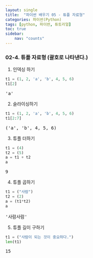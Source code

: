 ```yaml
---
layout: single
title:  "파이썬 배우기 05 - 튜플 자료형"
categories: 파이썬(Python)
tags: [python, 파이썬, 튜토리얼]
toc: true
sidebar:
    nav: "counts"
---
```


<head>
  <style>
    table.dataframe {
      white-space: normal;
      width: 100%;
      height: 240px;
      display: block;
      overflow: auto;
      font-family: Arial, sans-serif;
      font-size: 0.9rem;
      line-height: 20px;
      text-align: center;
      border: 0px !important;
    }

    table.dataframe th {
      text-align: center;
      font-weight: bold;
      padding: 8px;
    }

    table.dataframe td {
      text-align: center;
      padding: 8px;
    }

    table.dataframe tr:hover {
      background: #b8d1f3; 
    }

    .output_prompt {
      overflow: auto;
      font-size: 0.9rem;
      line-height: 1.45;
      border-radius: 0.3rem;
      -webkit-overflow-scrolling: touch;
      padding: 0.8rem;
      margin-top: 0;
      margin-bottom: 15px;
      font: 1rem Consolas, "Liberation Mono", Menlo, Courier, monospace;
      color: $code-text-color;
      border: solid 1px $border-color;
      border-radius: 0.3rem;
      word-break: normal;
      white-space: pre;
    }

  .dataframe tbody tr th:only-of-type {
      vertical-align: middle;
  }

  .dataframe tbody tr th {
      vertical-align: top;
  }

  .dataframe thead th {
      text-align: center !important;
      padding: 8px;
  }

  .page__content p {
      margin: 0 0 0px !important;
  }

  .page__content p > strong {
    font-size: 0.8rem !important;
  }

  </style>
</head>


### 02-4. 튜플 자료형 (괄호로 나타낸다.)


1. 인덱싱 하기



```python
t1 = (1, 2, 'a', 'b', 4, 5, 6)
t1[2]
```

<pre>
'a'
</pre>
2. 슬라이싱하기



```python
t1 = (1, 2, 'a', 'b', 4, 5, 6)
t1[2:7]
```

<pre>
('a', 'b', 4, 5, 6)
</pre>
3. 튜플 더하기



```python
t1 = (4)
t2 = (5)
a = t1 + t2
a
```

<pre>
9
</pre>
4. 튜플 곱하기



```python
t1 = ("사람")
t2 = (2)
a = (t1*t2)
a
```

<pre>
'사람사람'
</pre>
5. 튜플 길이 구하기



```python
t1 = ("사람이 되는 것이 중요하다.")
len(t1)
```

<pre>
15
</pre>